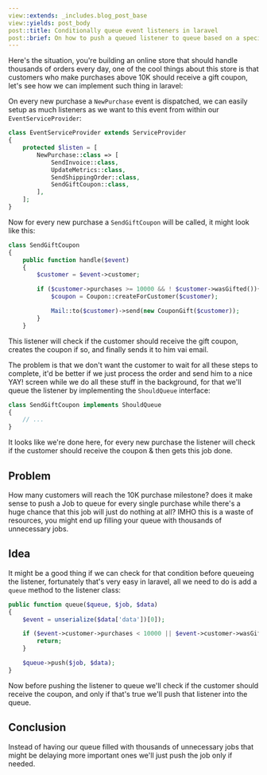 ```yaml
---
view::extends: _includes.blog_post_base
view::yields: post_body
post::title: Conditionally queue event listeners in laravel
post::brief: On how to push a queued listener to queue based on a specific condition, this might be a smart way to avoid exhausting your workers on unnecessary jobs.
---
```


Here's the situation, you're building an online store that should handle thousands of orders every day, one of the cool things about this store is that customers who make
purchases above 10K should receive a gift coupon, let's see how we can implement such thing in laravel:

On every new purchase a `NewPurchase` event is dispatched, we can easily setup as much listeners as we want to this event from within our `EventServiceProvider`:

```php
class EventServiceProvider extends ServiceProvider
{
    protected $listen = [
        NewPurchase::class => [
            SendInvoice::class,
            UpdateMetrics::class,
            SendShippingOrder::class,
            SendGiftCoupon::class,
        ],
    ];
}
```

Now for every new purchase a `SendGiftCoupon` will be called, it might look like this:


```php
class SendGiftCoupon
{
    public function handle($event)
    {
        $customer = $event->customer;

        if ($customer->purchases >= 10000 && ! $customer->wasGifted()){
            $coupon = Coupon::createForCustomer($customer);

            Mail::to($customer)->send(new CouponGift($customer));
        }
    }
```

This listener will check if the customer should receive the gift coupon, creates the coupon if so, and finally sends it to him vai email.

The problem is that we don't want the customer to wait for all these steps to complete, it'd be better if we just process the order and send him to a nice YAY! screen
while we do all these stuff in the background, for that we'll queue the listener by implementing the `ShouldQueue` interface:

```php
class SendGiftCoupon implements ShouldQueue
{
    // ...
}
```

It looks like we're done here, for every new purchase the listener will check if the customer should receive the coupon & then gets this job done.

## Problem

How many customers will reach the 10K purchase milestone? does it make sense to push a Job to queue for every single purchase while there's a huge chance that this
job will just do nothing at all? IMHO this is a waste of resources, you might end up filling your queue with thousands of unnecessary jobs.

## Idea

It might be a good thing if we can check for that condition before queueing the listener, fortunately that's very easy in laravel, all we need to do is add a `queue` method
to the listener class:

```php
public function queue($queue, $job, $data)
{
    $event = unserialize($data['data'])[0]);

    if ($event->customer->purchases < 10000 || $event->customer->wasGifted()) {
        return;
    }

    $queue->push($job, $data);
}
```

Now before pushing the listener to queue we'll check if the customer should receive the coupon, and only if that's true we'll push that listener into the queue.

## Conclusion

Instead of having our queue filled with thousands of unnecessary jobs that might be delaying more important ones we'll just push the job only if needed.